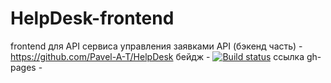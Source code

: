 # HelpDesk-frontend
frontend для API сервиса управления заявками
API (бэкенд часть) - https://github.com/Pavel-A-T/HelpDesk
бейдж - [![Build status](https://ci.appveyor.com/api/projects/status/n55ek8qo1ua9w5ux/branch/master?svg=true)](https://ci.appveyor.com/project/Pavel-A-T/helpdesk-frontend/branch/master)
ссылка gh-pages  -
